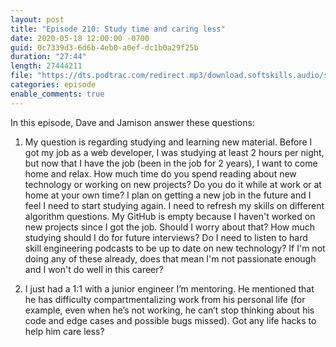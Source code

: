 ```yaml
---
layout: post
title: "Episode 210: Study time and caring less"
date: 2020-05-18 12:00:00 -0700
guid: 0c7339d3-6d6b-4eb0-a0ef-dc1b0a29f25b
duration: "27:44"
length: 27444211
file: "https://dts.podtrac.com/redirect.mp3/download.softskills.audio/sse-210.mp3"
categories: episode
enable_comments: true
---
```


In this episode, Dave and Jamison answer these questions:

1. My question is regarding studying and learning new material. Before I got my job as a web developer, I was studying at least 2 hours per night, but now that I have the job (been in the job for 2 years), I want to come home and relax. How much time do you spend reading about new technology or working on new projects? Do you do it while at work or at home at your own time?
   I plan on getting a new job in the future and I feel I need to start studying again. I need to refresh my skills on different algorithm questions. My GitHub is empty because I haven't worked on new projects since I got the job. Should I worry about that? How much studying should I do for future interviews? Do I need to listen to hard skill engineering podcasts to be up to date on new technology? If I'm not doing any of these already, does that mean I'm not passionate enough and I won't do well in this career?


2. I just had a 1:1 with a junior engineer I’m mentoring. He mentioned that he has difficulty compartmentalizing work from his personal life (for example, even when he’s not working, he can’t stop thinking about his code and edge cases and possible bugs missed). Got any life hacks to help him care less?
